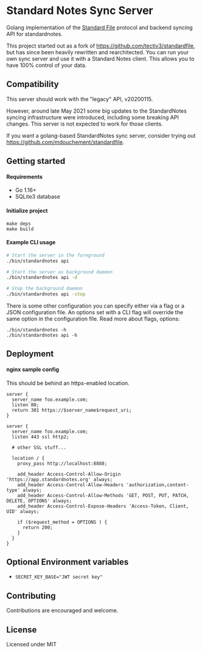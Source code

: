# Standard Notes Sync Server

Golang implementation of the [Standard File](https://standardfile.org/) protocol
and backend syncing API for standardnotes.

This project started out as a fork of https://github.com/tectiv3/standardfile,
but has since been heavily rewritten and rearchitected. You can run your own
sync server and use it with a Standard Notes client. This allows you to have
100% control of your data.

## Compatibility

This server should work with the "legacy" API, v20200115.

However, around late May 2021 some big updates to the StandardNotes syncing
infrastructure were introduced, including some breaking API changes. This server
is not expected to work for those clients.

If you want a golang-based StandardNotes sync server, consider trying out
https://github.com/mdouchement/standardfile.

## Getting started

#### Requirements

- Go 1.16+
- SQLite3 database

#### Initialize project

```
make deps
make build
```

#### Example CLI usage

```sh
# Start the server in the foreground
./bin/standardnotes api

# Start the server as background daemon
./bin/standardnotes api -d

# Stop the background daemon
./bin/standardnotes api -stop
```

There is some other configuration you can specify either via a flag or a JSON
configuration file. An options set with a CLI flag will override the same option
in the configuration file. Read more about flags, options:

```
./bin/standardnotes -h
./bin/standardnotes api -h
```

## Deployment

#### nginx sample config

This should be behind an https-enabled location.

```
server {
  server_name foo.example.com;
  listen 80;
  return 301 https://$server_name$request_uri;
}

server {
  server_name foo.example.com;
  listen 443 ssl http2;

  # other SSL stuff...

  location / {
    proxy_pass http://localhost:8888;

    add_header Access-Control-Allow-Origin 'https://app.standardnotes.org' always;
    add_header Access-Control-Allow-Headers 'authorization,content-type' always;
    add_header Access-Control-Allow-Methods 'GET, POST, PUT, PATCH, DELETE, OPTIONS' always;
    add_header Access-Control-Expose-Headers 'Access-Token, Client, UID' always;

    if ($request_method = OPTIONS ) {
      return 200;
    }
  }
}
```

## Optional Environment variables

- `SECRET_KEY_BASE="JWT secret key"`

## Contributing

Contributions are encouraged and welcome.

## License

Licensed under MIT
